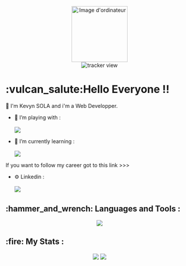 <div class="header" align="center">
  <img src="https://media.giphy.com/media/IauL6LvGNlT3ffhcqq/giphy.gif" alt="Image d'ordinateur" width="150">
</div>

<div class="tracker" align="center">
  <img src="https://komarev.com/ghpvc/?username=planger45" alt="tracker view">
</div>

<h1>:vulcan_salute:Hello Everyone !!</h1> 

:space_invader: I'm Kevyn SOLA and i'm a Web Developper.

- 🔭 I’m playing with :<br><br> <img src="https://skillicons.dev/icons?i=react,docker,nodejs,express,typescript,graphql,postgres" />

- 🌱 I’m currently learning :<br><br> <img src="https://skillicons.dev/icons?i=angular,firebase,androidstudio,materialui,mongodb,idea" />

If you want to follow my career got to this link >>>

- ⚙️ Linkedin :<br><br>
  <a href="https://www.linkedin.com/in/kevyn-sola/" target="_blank">
    <img src="https://skillicons.dev/icons?i=linkedin&theme=light" />
  </a>

<h2>:hammer_and_wrench: Languages and Tools :</h2>

<div align="center">
 <a href="https://skillicons.dev">
    <img src="https://skillicons.dev/icons?i=git,html,css,js,figma,github,gitlab,linux,php,webpack,symfony,sass,bootstrap,mysql,vscode" />
  </a>
</div>

<h2>:fire: My Stats :</h2>
<div class="links" align="center">
  
  <img align="center" src="https://github-readme-stats-1c3v.vercel.app/api?username=kevyn-sola&show_icons=true&theme=swift" />
  <img align="center" src="https://github-readme-stats-1c3v.vercel.app/api/top-langs/?username=kevyn-sola&layout=compact&theme=swift" />
  
</div>
